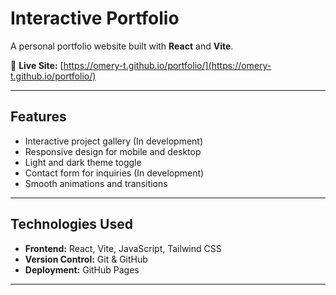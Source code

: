 # Interactive Portfolio

A personal portfolio website built with **React** and **Vite**.

🔗 **Live Site:** [https://omery-t.github.io/portfolio/](https://omery-t.github.io/portfolio/)

---

## Features

- Interactive project gallery (In development)
- Responsive design for mobile and desktop
- Light and dark theme toggle
- Contact form for inquiries (In development)
- Smooth animations and transitions

---

## Technologies Used

- **Frontend:** React, Vite, JavaScript, Tailwind CSS  
- **Version Control:** Git & GitHub  
- **Deployment:** GitHub Pages  

---
